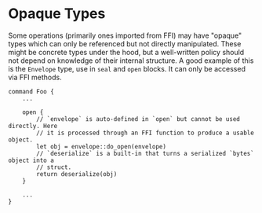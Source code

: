 # Opaque Types

Some operations (primarily ones imported from FFI) may have "opaque"
types which can only be referenced but not directly manipulated. These
might be concrete types under the hood, but a well-written policy should
not depend on knowledge of their internal structure. A good example of
this is the `Envelope` type, use in `seal` and `open` blocks. It can
only be accessed via FFI methods.

```
command Foo {
    ...

    open {
        // `envelope` is auto-defined in `open` but cannot be used directly. Here
        // it is processed through an FFI function to produce a usable object.
        let obj = envelope::do_open(envelope)
        // `deserialize` is a built-in that turns a serialized `bytes` object into a
        // struct.
        return deserialize(obj)
    }

    ...
}
```